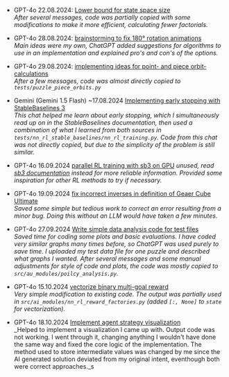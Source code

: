 
- GPT-4o 22.08.2024: [Lower bound for state space size](https://chatgpt.com/share/83eb993e-0ae3-4e24-903d-7d22eefa6992)  
  _After several messages, code was partially copied with some modifications to make it more efficient, calculating fewer factorials._

- GPT-4o 28.08.2024: [brainstorming to fix 180° rotation animations](https://chatgpt.com/share/40f1633a-fae4-4881-99e1-7b8641166ba0)  
  _Main ideas were my own, ChatGPT added suggestions for algorithms to use in an implementation and explained pro's and con's of the options._

- GPT-4o 29.08.2024: [implementing ideas for point- and piece orbit-calculations](https://chatgpt.com/share/42fdec47-8ce7-4808-b5b7-41c46560a406)  
  _After a few messages, code was almost directly copied to `tests/puzzle_piece_orbits.py`_

- Gemini (Gemini 1.5 Flash) ~17.08.2024 [Implementing early stopping with StableBaselines 3](https://g.co/gemini/share/031b42019a6e)  
  _This chat helped me learn about early stopping, which I simultaneously read up on in the StableBaselines documentation, then used a combination of what I learned from both sources in `tests/nn_rl_stable_baselines/nn_rl_training.py`. Code from this chat was not directly copied, but due to the simplicity of the problem is still similar._

- GPT-4o 16.09.2024 [parallel RL training with sb3 on GPU](https://chatgpt.com/share/66e93a8c-4228-8007-bb84-da1a41ac4412)
  _unused, read [sb3 documentation](https://stable-baselines3.readthedocs.io/en/master/guide/vec_envs.html) instead for more reliable information. Provided some inspiration for other RL methods to try if necessary._

- GPT-4o 19.09.2024 [fix incorrect inverses in definition of Geaer Cube Ultimate](https://chatgpt.com/share/66ec2d4e-31c0-8007-b686-8d2637191c0e)  
  _Saved some simple but tedious work to correct an error resulting from a minor bug. Doing this without an LLM would have taken a few minutes._

- GPT-4o 27.09.2024 [Write simple data analysis code for test files](https://chatgpt.com/share/66f727ba-c71c-8007-8f86-aa279a19b6db)  
  _Saved time for coding some plots and basic evaluations. I have coded very similar graphs many times before, so ChatGPT was used purely to save time. I uploaded my test data file for one puzzle and described what graphs I wanted. After several messages and some manual adjustments for style of code and plots, the code was mostly copied to `src/au_modules/poilcy_analysis.py`._

- GPT-4o 15.10.2024 [vectorize binary multi-goal reward](https://chatgpt.com/share/670e3661-e8a0-8007-addc-691e70718889)  
  _Very simple modification to existing code. The output was partially used in `src/ai_modules/nn_rl_reward_factories.py` (added `[:, None]` to `state` for vectorization)._

- GPT-4o 18.10.2024 [Implement agent strategy visualization](https://chatgpt.com/share/67137121-e160-8007-882a-f3d933753d44)  
  _Helped to implement a visualization I came up with. Output code was not working. I went through it, changing anything I wouldn't have done the same way and fixed the core logic of the implementation. The method used to store intermediate values was changed by me since the AI generated solution deviated from my original intent, eventhough both were correct approaches._s